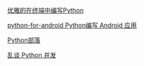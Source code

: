 [优雅的在终端中编写Python](http://pytlab.org/2017/03/26/%E4%BC%98%E9%9B%85%E7%9A%84%E5%9C%A8%E7%BB%88%E7%AB%AF%E4%B8%AD%E7%BC%96%E5%86%99Python/?hmsr=toutiao.io&utm_medium=toutiao.io&utm_source=toutiao.io)

[python-for-android Python编写 Android 应用](https://python-for-android.readthedocs.io/en/latest/quickstart/)

[Python部落](https://python.freelycode.com/)

[乱谈 Python 并发](https://juejin.im/entry/58c76465da2f605dc5b1506b)
